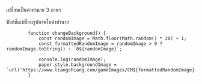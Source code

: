 เปลี่ยนเป็นคำทำนาย 3 ภาษา

ฟังก์ชั่นเปลี่ยนรูปภาพใบคำทำนาย


            function changeBackground() {
                const randomImage = Math.floor(Math.random() * 28) + 1;
                const formattedRandomImage = randomImage > 9 ? randomImage.toString() : `0${randomImage}`;

                console.log(randomImage);
                paper.style.backgroundImage = `url('https://www.liangchiang.com/gameImages/CM${formattedRandomImage}-1.jpg')`;
            }
